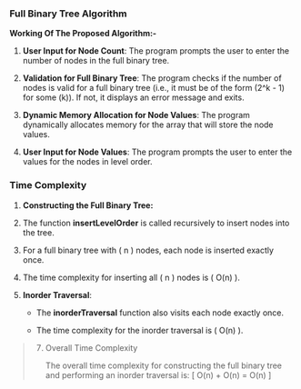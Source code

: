 ### Full Binary Tree Algorithm

**Working Of The Proposed Algorithm:-**

1.  **User Input for Node Count**: The program prompts the user to enter the number of nodes in the full binary tree.
    
2.  **Validation for Full Binary Tree**: The program checks if the number of nodes is valid for a full binary tree (i.e., it must be of the form (2^k - 1) for some (k)). If not, it displays an error message and exits.
    
3.  **Dynamic Memory Allocation for Node Values**: The program dynamically allocates memory for the array that will store the node values.
    
4.  **User Input for Node Values**: The program prompts the user to enter the values for the nodes in level order.

### Time Complexity 

1.  **Constructing the Full Binary Tree:**
    

3.  The function **insertLevelOrder** is called recursively to insert nodes into the tree.
    
4.  For a full binary tree with ( n ) nodes, each node is inserted exactly once.
    
5.  The time complexity for inserting all ( n ) nodes is ( O(n) ).
    
6.  **Inorder Traversal**:
    
    *   The **inorderTraversal** function also visits each node exactly once.
        
    *   The time complexity for the inorder traversal is ( O(n) ).
        

> 7.  Overall Time Complexity
>     
>     The overall time complexity for constructing the full binary tree and performing an inorder traversal is: \[ O(n) + O(n) = O(n) \]